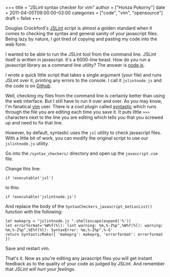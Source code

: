 +++
title = "JSLint syntax checker for vim"
author = ["Honza Pokorny"]
date = 2011-04-05T09:00:00-03:00
categories = ["code", "vim", "opensource"]
draft = false
+++

Douglas Crockford's [JSLint](http://www.jslint.com/) script is almost a golden standard when it comes
to checking the syntax and general sanity of your javascript files. Being lazy
by nature, I got tired of copying and pasting my code into the web form.

I wanted to be able to run the JSLint tool from the command line. JSLint itself
is written in javascript. It's a 6000-line beast. How do you run a javascript
library as a command line utility? The answer is [node.js](http://nodejs.org/).

I wrote a quick little script that takes a single argument (your file) and runs
JSLint over it, printing any errors to the console. I call it `jslintnode.js`
and the code is on [Github](https://github.com/honza/jslintnode.js).

Well, checking my files from the command line is certainly better than using
the web interface. But I still have to run it over and over. As you may know,
I'm fanatical [vim](http://www.vim.org) user. There is a cool plugin called [syntastic](https://github.com/scrooloose/syntastic) which
runs through the file you are editing each time you save it. It puts little
`>>>` characters next to the line you are editing which tells you that you
screwed up and need to fix that line.

However, by default, syntastic uses the `jsl` utility to check javascript
files. With a little bit of work, you can modify the original script to use our
`jslintnode.js` utility.

Go into the `/syntax_checkers/` directory and open up the `javascript.vim`
file.

Change this line:

```vim
if !executable('jsl')
```

to this:

```vim
if !executable('jslintnode.js')
```

And replace the body of the `SyntaxCheckers_javascript_GetLocList()` function
with the following:

```vim
let makeprg = "jslintnode.js ".shellescape(expand('%'))
let errorformat='%W%f(%l): lint warning: %m,%-Z%p^,%W%f(%l): warning: %m,%-Z%p^,%E%f(%l): SyntaxError: %m,%-Z%p^,%-G'
return SyntasticMake({ 'makeprg': makeprg, 'errorformat': errorformat })
```

Save and restart vim.

That's it. Now as you're editing any javascript files you will get instant
feedback as to the quality of your code as judged by JSLint. And remember that
_JSLint will hurt your feelings_.
